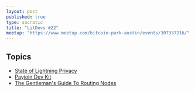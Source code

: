 ```yaml
---
layout: post
published: true
type: socratic
title: "LitDevs #22"
meetup: "https://www.meetup.com/bitcoin-park-austin/events/307337216/"
---
```


## Topics

- [State of Lightning Privacy](https://stacker.news/items/1194307)
- [Payjoin Dev Kit](https://x.com/payjoindevkit/status/1953813941546631388)
- [The Gentleman's Guide To Routing Nodes](https://stacker.news/items/1093487)
